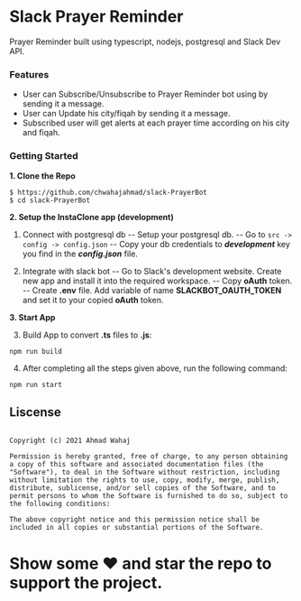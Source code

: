 # Slack Prayer Reminder
Prayer Reminder built using typescript, nodejs, postgresql and Slack Dev API.

### Features
- User can Subscribe/Unsubscribe to Prayer Reminder bot using by sending it a message.
- User can Update his city/fiqah by sending it a message.
- Subscribed user will get alerts at each prayer time according on his city and fiqah.

### Getting Started
**1. Clone the Repo**
```
$ https://github.com/chwahajahmad/slack-PrayerBot
$ cd slack-PrayerBot
```
**2. Setup the InstaClone app (development)**

 1. Connect with postgresql db 
-- Setup your postgresql db.
 -- Go to  ``
src -> config -> config.json
 ``
 -- Copy your db credentials to ***development*** key you find in the           ***config.json*** file.
 
2. Integrate with slack bot
-- Go to Slack's development website. Create new app and install it into the required workspace.
-- Copy **oAuth** token. 
-- Create **.env** file. Add variable of name **SLACKBOT_OAUTH_TOKEN** and set it to your copied **oAuth** token.

**3. Start App**

3. Build App to convert **.ts** files to **.js**: 
```
npm run build
```

4. After completing all the steps given above, run the following command:
 ```
 npm run start
 ```

## Liscense

```

Copyright (c) 2021 Ahmad Wahaj

Permission is hereby granted, free of charge, to any person obtaining a copy of this software and associated documentation files (the "Software"), to deal in the Software without restriction, including without limitation the rights to use, copy, modify, merge, publish, distribute, sublicense, and/or sell copies of the Software, and to permit persons to whom the Software is furnished to do so, subject to the following conditions:

The above copyright notice and this permission notice shall be included in all copies or substantial portions of the Software.

```

# Show some ❤️ and star the repo to support the project.
